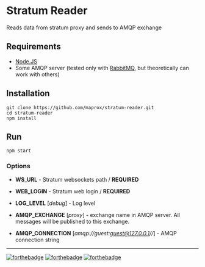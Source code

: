 # Stratum Reader

Reads data from stratum proxy and sends to AMQP exchange

## Requirements

* [Node.JS](https://nodejs.org)
* Some AMQP server (tested only with [RabbitMQ](https://www.rabbitmq.com),
  but theoretically can work with others)

## Installation

    git clone https://github.com/maprox/stratum-reader.git
    cd stratum-reader
    npm install

## Run

    npm start

### Options

* **WS_URL** - Stratum websockets path / **REQUIRED**

* **WEB_LOGIN** - Stratum web login / **REQUIRED**

* **LOG_LEVEL** [*debug*] - Log level

* **AMQP_EXCHANGE** [*proxy*] - exchange name in AMQP server.
    All messages will be published to this exchange.

* **AMQP_CONNECTION** [*amqp://guest:guest@127.0.0.1//*] - AMQP
    connection string

---

[![forthebadge](http://forthebadge.com/images/badges/designed-in-ms-paint.svg)](http://forthebadge.com)
[![forthebadge](http://forthebadge.com/images/badges/powered-by-electricity.svg)](http://forthebadge.com)
[![forthebadge](http://forthebadge.com/images/badges/fuck-it-ship-it.svg)](http://forthebadge.com)

